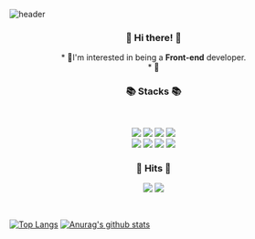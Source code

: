 ![header](https://capsule-render.vercel.app/api?type=waving&color=gradient&height=200&section=header&text=Jeongeon's%20Github!&fontColor=ffffff&fontAlignY=35&animation=twinkling&fontSize=50)
<!--0:ffe6f8,100:e7e7ff
**sungjeongeon/sungjeongeon** is a ✨ _special_ ✨ repository because its `README.md` (this file) appears on your GitHub profile.-->
<h3 align="center"><b>👋 Hi there! 👋</b></h3>
<p align="center">* 🌱I'm interested in being a <b>Front-end</b> developer.
</br>* 💌<jeongeon1942@gmail.com> </p>

<h3 align="center"><b>📚 Stacks 📚</b></h3>
</br>
<p align="center">
<img src="https://img.shields.io/badge/html5-E34F26?style=for-the-badge&logo=html5&logoColor=white">
<img src="https://img.shields.io/badge/css-1572B6?style=for-the-badge&logo=css3&logoColor=white">
<img src="https://img.shields.io/badge/javascript-F7DF1E?style=for-the-badge&logo=javascript&logoColor=black">
<img src="https://img.shields.io/badge/jquery-0769AD?style=for-the-badge&logo=jquery&logoColor=white"><br/> 
<img src="https://img.shields.io/badge/react-61DAFB?style=for-the-badge&logo=react&logoColor=black">
<img src="https://img.shields.io/badge/JAVA-007396?style=for-the-badge&logo=java&logoColor=white">
<img src="https://img.shields.io/badge/python-3776AB?style=for-the-badge&logo=python&logoColor=white">
<img src="https://img.shields.io/badge/github-181717?style=for-the-badge&logo=github&logoColor=white">
</p>

<h3 align="center"><b>🔫 Hits 🔫</b></h3>
<p align="center">
<a href="https://hits.seeyoufarm.com"><img src="https://hits.seeyoufarm.com/api/count/incr/badge.svg?url=https%3A%2F%2Fgithub.com%2Fsungjeongeon%2Fhit-counter&count_bg=%23555555&title_bg=%23555555&icon=github.svg&icon_color=%23E7E7E7&title=hits&edge_flat=false"/></a>
<a href="https://hits.seeyoufarm.com"><img src="https://hits.seeyoufarm.com/api/count/incr/badge.svg?url=https%3A%2F%2Fj2ons.tistory.com%2F%2Fhit-counter&count_bg=%2379C83D&title_bg=%2379C83D&icon=blogger.svg&icon_color=%23E7E7E7&title=Tistory&edge_flat=false"/></a>
</p>

<!--<h3 align="center"><b>💌 Social 💌</b></h3>
</br>
<p align="center">
[![Gmail Badge](https://img.shields.io/badge/Gmail-D14836?style=flat&logo=Gmail&logoColor=white)](mailto:harry@gmail.com)
<a href="https://www.instagram.com/인스타닉네임"><img src="https://img.shields.io/badge/Instagram-%23E4405F.svg?style=for-the-badge&logo=Instagram&logoColor=white&link=https://www.instagram.com/인스타닉네임"/></a>
<a href="https://velog.io/@youhyeoneee"><img src="http://img.shields.io/badge/-Velog-20c997?style=for-the-badge&link=https://velog.io/@youhyeoneee"/></a>
</p>-->

</br>

[![Top Langs](https://github-readme-stats.vercel.app/api/top-langs/?username=anuraghazra&layout=compact)](https://github.com/anuraghazra/github-readme-stats)
[![Anurag's github stats](https://github-readme-stats.vercel.app/api?username=username)](https://github.com/anuraghazra/github-readme-stats)
